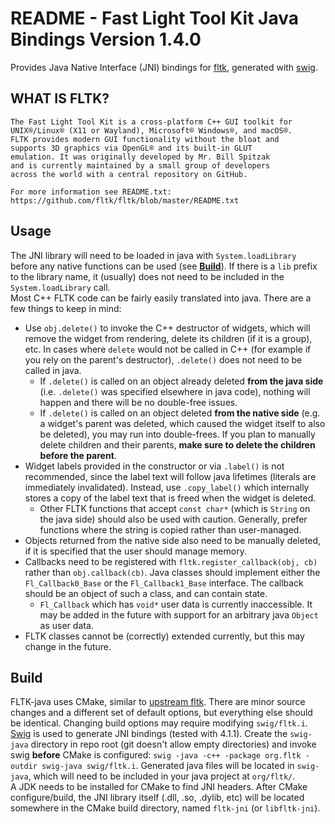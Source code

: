 # README - Fast Light Tool Kit Java Bindings Version 1.4.0
Provides Java Native Interface (JNI) bindings for [fltk](https://github.com/fltk/fltk), generated with [swig](https://www.swig.org).

## WHAT IS FLTK?

    The Fast Light Tool Kit is a cross-platform C++ GUI toolkit for
    UNIX®/Linux® (X11 or Wayland), Microsoft® Windows®, and macOS®.
    FLTK provides modern GUI functionality without the bloat and
    supports 3D graphics via OpenGL® and its built-in GLUT
    emulation. It was originally developed by Mr. Bill Spitzak
    and is currently maintained by a small group of developers
    across the world with a central repository on GitHub.

    For more information see README.txt:
    https://github.com/fltk/fltk/blob/master/README.txt


## Usage
The JNI library will need to be loaded in java with `System.loadLibrary` before any native functions can be used (see [**Build**](#build)). If there is a `lib` prefix to the library name, it (usually) does not need to be included in the `System.loadLibrary` call.  
Most C++ FLTK code can be fairly easily translated into java. There are a few things to keep in mind:
- Use `obj.delete()` to invoke the C++ destructor of widgets, which will remove the widget from rendering, delete its children (if it is a group), etc. In cases where `delete` would not be called in C++ (for example if you rely on the parent's destructor), `.delete()` does not need to be called in java.
  - If `.delete()` is called on an object already deleted **from the java side** (i.e. `.delete()` was specified elsewhere in java code), nothing will happen and there will be no double-free issues.
  - If `.delete()` is called on an object deleted **from the native side** (e.g. a widget's parent was deleted, which caused the widget itself to also be deleted), you may run into double-frees. If you plan to manually delete children and their parents, **make sure to delete the children before the parent**.
- Widget labels provided in the constructor or via `.label()` is not recommended, since the label text will follow java lifetimes (literals are immediately invalidated). Instead, use `.copy_label()` which internally stores a copy of the label text that is freed when the widget is deleted.
  - Other FLTK functions that accept `const char*` (which is `String` on the java side) should also be used with caution. Generally, prefer functions where the string is copied rather than user-managed.
- Objects returned from the native side also need to be manually deleted, if it is specified that the user should manage memory.
- Callbacks need to be registered with `fltk.register_callback(obj, cb)` rather than `obj.callback(cb)`. Java classes should implement either the `Fl_Callback0_Base` or the `Fl_Callback1_Base` interface. The callback should be an object of such a class, and can contain state.
  - `Fl_Callback` which has `void*` user data is currently inaccessible. It may be added in the future with support for an arbitrary java `Object` as user data.
- FLTK classes cannot be (correctly) extended currently, but this may change in the future.

## Build
FLTK-java uses CMake, similar to [upstream fltk](https://github.com/fltk/fltk). There are minor source changes and a different set of default options, but everything else should be identical. Changing build options may require modifying `swig/fltk.i`.  
[Swig](https://www.swig.org) is used to generate JNI bindings (tested with 4.1.1). Create the `swig-java` directory in repo root (git doesn't allow empty directories) and invoke swig **before** CMake is configured: `swig -java -c++ -package org.fltk -outdir swig-java swig/fltk.i`. Generated java files will be located in `swig-java`, which will need to be included in your java project at `org/fltk/`.  
A JDK needs to be installed for CMake to find JNI headers. After CMake configure/build, the JNI library itself (.dll, .so, .dylib, etc) will be located somewhere in the CMake build directory, named `fltk-jni` (or `libfltk-jni`).  

